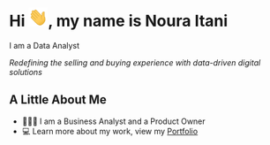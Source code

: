 # Hi <img src="https://raw.githubusercontent.com/ABSphreak/ABSphreak/master/gifs/Hi.gif" width="35"/>, my name is Noura Itani

I am a Data Analyst

*Redefining the selling and buying experience with data-driven digital solutions*
      
 ## A Little About Me 
      
  - 👩🏻‍💻 I am a Business Analyst and a Product Owner 
  - 💻 Learn more about my work, view my [Portfolio](https://nourai29.github.io)
